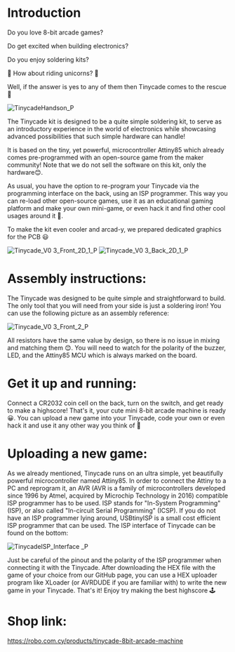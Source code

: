 # Introduction
Do you love 8-bit arcade games?

Do get excited when building electronics?

Do you enjoy soldering kits?

🤷 How about riding unicorns? 🤷

Well, if the answer is yes to any of them then Tinycade comes to the rescue 🚀 

![TinycadeHandson_P](https://user-images.githubusercontent.com/90136800/179738511-d3f68d56-4e3e-4ab1-9bc8-85a18d2713f8.png)

The Tinycade kit is designed to be a quite simple soldering kit, to serve as an introductory experience in the world of electronics while showcasing advanced possibilities that such simple hardware can handle!

It is based on the tiny, yet powerful, microcontroller Attiny85 which already comes pre-programmed with an open-source game from the maker community! Note that we do not sell the software on this kit, only the hardware😊.

As usual, you have the option to re-program your Tinycade via the programming interface on the back, using an ISP programmer. This way you can re-load other open-source games, use it as an educational gaming platform and make your own mini-game, or even hack it and find other cool usages around it 👾.

To make the kit even cooler and arcad-y, we prepared dedicated graphics for the PCB 😃   

![Tinycade_V0 3_Front_2D_1_P](https://user-images.githubusercontent.com/90136800/179738717-36f54a90-c16d-4f93-a736-e12e768658b7.png)
![Tinycade_V0 3_Back_2D_1_P](https://user-images.githubusercontent.com/90136800/179738757-9863f66d-fe09-404c-b703-194978c32dcd.png)

# Assembly instructions:

The Tinycade was designed to be quite simple and straightforward to build. The only tool that you will need from your side is just a soldering iron! You can use the following picture as an assembly reference:

![Tinycade_V0 3_Front_2_P](https://user-images.githubusercontent.com/90136800/179738860-217ec217-35d1-47de-a483-d932a49fd522.png)

All resistors have the same value by design, so there is no issue in mixing and matching them 😊. You will need to watch for the polarity of the buzzer, LED, and the Attiny85 MCU which is always marked on the board.

# Get it up and running:

Connect a CR2032 coin cell on the back, turn on the switch, and get ready to make a highscore! That's it, your cute mini 8-bit arcade machine is ready😀. You can upload a new game into your Tinycade, code your own or even hack it and use it any other way you think of 🦄

# Uploading a new game:
As we already mentioned, Tinycade runs on an ultra simple, yet beautifully powerful microcontroller named Attiny85. In order to connect the Attiny to a PC and reprogram it, an AVR (AVR is a family of microcontrollers developed since 1996 by Atmel, acquired by Microchip Technology in 2016) compatible ISP programmer has to be used. ISP stands for "In-System Programming" (ISP), or also called "In-circuit Serial Programming" (ICSP). If you do not have an ISP programmer lying around, USBtinyISP is a small cost efficient ISP programmer that can be used. The ISP interface of Tinycade can be found on the bottom:

![TinycadeISP_Interface _P](https://user-images.githubusercontent.com/90136800/179990085-54071509-4de1-40d1-8f7f-830c7c74227d.png)

Just be careful of the pinout and the polarity of the ISP programmer when connecting it with the Tinycade. After downloading the HEX file with the game of your choice from our GitHub page, you can use a HEX uploader program like XLoader (or AVRDUDE if you are familiar with) to write the new game in your Tinycade. That's it! Enjoy try making the best highscore 🕹️ 

# Shop link:
https://robo.com.cy/products/tinycade-8bit-arcade-machine
